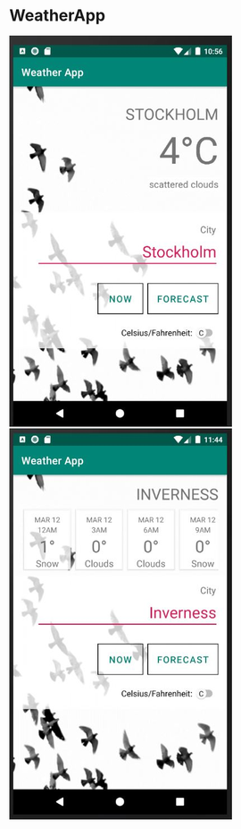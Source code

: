 # WeatherApp
 

![Screenshot of the WeatherApp](https://github.com/codephoria/ProjectPictures/blob/master/WeatherApp.JPG)
![Screenshot of the WeatherApp](https://github.com/codephoria/ProjectPictures/blob/master/WeatherForecast.JPG)
